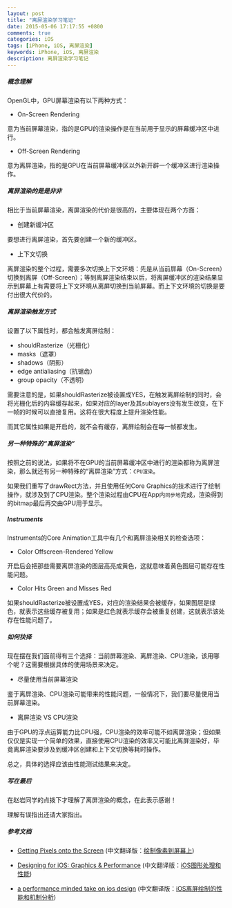 ```yaml
---
layout: post
title: "离屏渲染学习笔记"
date: 2015-05-06 17:17:55 +0800
comments: true
categories: iOS
tags: [iPhone, iOS, 离屏渲染]
keywords: iPhone, iOS, 离屏渲染
description: 离屏渲染学习笔记
---
```


##### 概念理解

OpenGL中，GPU屏幕渲染有以下两种方式：

* On-Screen Rendering

意为当前屏幕渲染，指的是GPU的渲染操作是在当前用于显示的屏幕缓冲区中进行。

* Off-Screen Rendering

意为离屏渲染，指的是GPU在当前屏幕缓冲区以外新开辟一个缓冲区进行渲染操作。

##### 离屏渲染的是是非非

相比于当前屏幕渲染，离屏渲染的代价是很高的，主要体现在两个方面：

* 创建新缓冲区

要想进行离屏渲染，首先要创建一个新的缓冲区。

* 上下文切换

离屏渲染的整个过程，需要多次切换上下文环境：先是从当前屏幕（On-Screen）切换到离屏（Off-Screen）；等到离屏渲染结束以后，将离屏缓冲区的渲染结果显示到屏幕上有需要将上下文环境从离屏切换到当前屏幕。而上下文环境的切换是要付出很大代价的。

##### 离屏渲染触发方式

设置了以下属性时，都会触发离屏绘制：

* shouldRasterize（光栅化）
* masks（遮罩）
* shadows（阴影）
* edge antialiasing（抗锯齿）
* group opacity（不透明）

需要注意的是，如果shouldRasterize被设置成YES，在触发离屏绘制的同时，会将光栅化后的内容缓存起来，如果对应的layer及其sublayers没有发生改变，在下一帧的时候可以直接复用。这将在很大程度上提升渲染性能。

而其它属性如果是开启的，就不会有缓存，离屏绘制会在每一帧都发生。


##### 另一种特殊的“离屏渲染”

按照之前的说法，如果将不在GPU的当前屏幕缓冲区中进行的渲染都称为离屏渲染，那么就还有另一种特殊的“离屏渲染”方式：`CPU渲染`。

如果我们重写了drawRect方法，并且使用任何Core Graphics的技术进行了绘制操作，就涉及到了CPU渲染。整个渲染过程由CPU在App内`同步地`完成，渲染得到的bitmap最后再交由GPU用于显示。

##### Instruments 

Instruments的Core Animation工具中有几个和离屏渲染相关的检查选项：

* Color Offscreen-Rendered Yellow 

开启后会把那些需要离屏渲染的图层高亮成黄色，这就意味着黄色图层可能存在性能问题。

* Color Hits Green and Misses Red

如果shouldRasterize被设置成YES，对应的渲染结果会被缓存，如果图层是绿色，就表示这些缓存被复用；如果是红色就表示缓存会被重复创建，这就表示该处存在性能问题了。

##### 如何抉择

现在摆在我们面前得有三个选择：当前屏幕渲染、离屏渲染、CPU渲染，该用哪个呢？这需要根据具体的使用场景来决定。

* 尽量使用当前屏幕渲染

鉴于离屏渲染、CPU渲染可能带来的性能问题，一般情况下，我们要尽量使用当前屏幕渲染。

* 离屏渲染 VS CPU渲染

由于GPU的浮点运算能力比CPU强，CPU渲染的效率可能不如离屏渲染；但如果仅仅是实现一个简单的效果，直接使用CPU渲染的效率又可能比离屏渲染好，毕竟离屏渲染要涉及到缓冲区创建和上下文切换等耗时操作。

总之，具体的选择应该由性能测试结果来决定。


##### 写在最后

在赵岩同学的点拨下才理解了离屏渲染的概念，在此表示感谢！

理解有误指出还请大家指出。

##### 参考文档

* [Getting Pixels onto the Screen](http://www.objc.io/issue-3/moving-pixels-onto-the-screen.html) (中文翻译版：[绘制像素到屏幕上](http://objccn.io/issue-3-1/))

* [Designing for iOS: Graphics &amp; Performance](https://robots.thoughtbot.com/designing-for-ios-graphics-performance)  (中文翻译版：[iOS图形处理和性能](http://www.taofengping.com/2013/05/18/designing-for-ios-graphics-performance/#.VUinciGqpBc))

* [a performance minded take on ios design](https://lobste.rs/s/ckm4uw/a_performance-minded_take_on_ios_design)  (中文翻译版：[iOS离屏绘制的性能和机制分析](http://www.taofengping.com/2013/05/18/ios_offscreen_analysis/#.VUinPyGqpBd))
